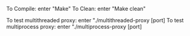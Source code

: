 To Compile: enter "Make"
To Clean: enter "Make clean"

To test multithreaded proxy: enter "./multithreaded-proxy [port]
To test multiprocess proxy: enter "./multiprocess-proxy [port]
